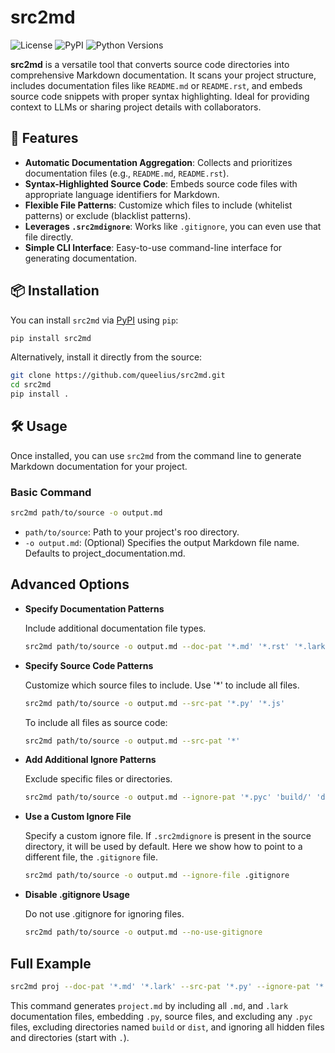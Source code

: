 # src2md

![License](https://img.shields.io/badge/license-MIT-blue.svg)
![PyPI](https://img.shields.io/pypi/v/src2md)
![Python Versions](https://img.shields.io/pypi/pyversions/src2md)

**src2md** is a versatile tool that converts source code directories into comprehensive Markdown documentation. It scans your project structure, includes documentation files like `README.md` or `README.rst`, and embeds source code snippets with proper syntax highlighting. Ideal for providing context to LLMs or sharing project details with collaborators.

## 🚀 **Features**

- **Automatic Documentation Aggregation**: Collects and prioritizes documentation files (e.g., `README.md`, `README.rst`).
- **Syntax-Highlighted Source Code**: Embeds source code files with appropriate language identifiers for Markdown.
- **Flexible File Patterns**: Customize which files to include (whitelist patterns) or exclude (blacklist patterns).
- **Leverages `.src2mdignore`**: Works like `.gitignore`, you can even use that file directly.
- **Simple CLI Interface**: Easy-to-use command-line interface for generating documentation.

## 📦 **Installation**

You can install `src2md` via [PyPI](https://pypi.org/) using `pip`:

```bash
pip install src2md
```

Alternatively, install it directly from the source:

```bash
git clone https://github.com/queelius/src2md.git
cd src2md
pip install .
```

## 🛠️  Usage

Once installed, you can use `src2md` from the command line to generate Markdown documentation for your project.

### Basic Command

```bash
src2md path/to/source -o output.md
```

- `path/to/source`: Path to your project's roo directory.
- `-o output.md`: (Optional) Specifies the output Markdown file name. Defaults to project_documentation.md.

## Advanced Options

- **Specify Documentation Patterns**

  Include additional documentation file types.

  ```bash
  src2md path/to/source -o output.md --doc-pat '*.md' '*.rst' '*.lark'
  ```

- **Specify Source Code Patterns**

  Customize which source files to include. Use '*' to include all files.

  ```bash
  src2md path/to/source -o output.md --src-pat '*.py' '*.js'
  ```

  To include all files as source code:

  ```bash
  src2md path/to/source -o output.md --src-pat '*'
  ```

- **Add Additional Ignore Patterns**

  Exclude specific files or directories.

  ```bash
  src2md path/to/source -o output.md --ignore-pat '*.pyc' 'build/' 'dist/'
  ```

- **Use a Custom Ignore File**

  Specify a custom ignore file. If `.src2mdignore` is present in the source directory, it will be used by default. Here we show how to point to a different file, the `.gitignore` file.

  ```bash
  src2md path/to/source -o output.md --ignore-file .gitignore
  ```

- **Disable .gitignore Usage**

  Do not use .gitignore for ignoring files.

  ```bash
  src2md path/to/source -o output.md --no-use-gitignore
  ```

## Full Example

```bash
src2md proj --doc-pat '*.md' '*.lark' --src-pat '*.py' --ignore-pat '*.pyc' 'build/' 'dist/' '.*'
```

This command generates `project.md` by including all `.md`, and `.lark` documentation files, embedding `.py`, source files, and excluding any `.pyc` files, excluding directories named `build` or `dist`, and ignoring all hidden files and directories (start with `.`).
